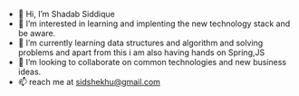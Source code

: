 - 👋 Hi, I’m Shadab Siddique
- 👀 I’m interested in learning and implenting the new technology stack and be aware.
- 🌱 I’m currently learning data structures and algorithm and solving problems and apart from this i am also having hands on Spring,JS
- 💞️ I’m looking to collaborate on common technologies and new business ideas.
- 📫 reach me at sidshekhu@gmail.com

<!---
sidshekhu/sidshekhu is a ✨ special ✨ repository because its `README.md` (this file) appears on your GitHub profile.
You can click the Preview link to take a look at your changes.
--->
